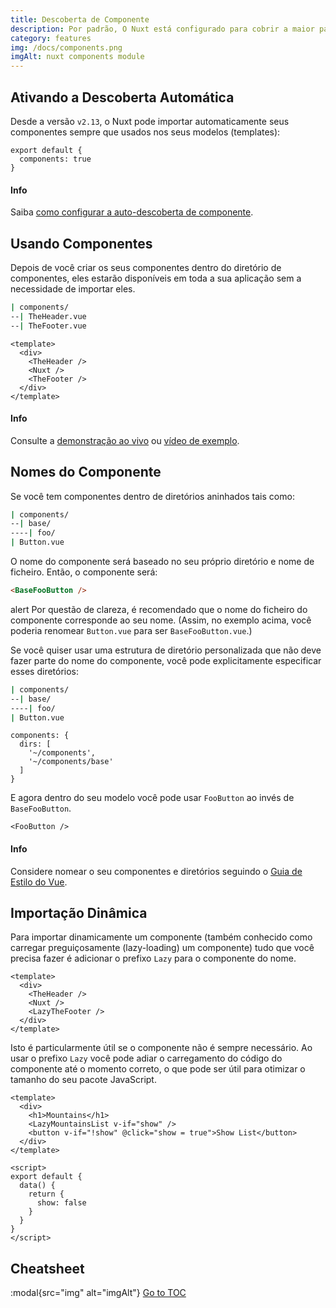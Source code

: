 ```yaml
---
title: Descoberta de Componente
description: Por padrão, O Nuxt está configurado para cobrir a maior parte dos casos de uso. Esta configuração padrão pode ser sobrescrita com o ficheiro nuxt.config.js.
category: features
img: /docs/components.png
imgAlt: nuxt components module
---
```


## Ativando a Descoberta Automática

Desde a versão `v2.13`, o Nuxt pode importar automaticamente seus componentes sempre que usados nos seus modelos (templates):

```js{}[nuxt.config.js]
export default {
  components: true
}
```

#### Info
Saiba [como configurar a auto-descoberta de componente](./configuration-glossary/configuration-components#advanced).


## Usando Componentes

Depois de você criar os seus componentes dentro do diretório de componentes, eles estarão disponíveis em toda a sua aplicação sem a necessidade de importar eles.

```bash
| components/
--| TheHeader.vue
--| TheFooter.vue
```

```html{}[layouts/default.vue]
<template>
  <div>
    <TheHeader />
    <Nuxt />
    <TheFooter />
  </div>
</template>
```

#### Info
Consulte a [demonstração ao vivo](https://codesandbox.io/s/nuxt-components-cou9k) ou [vídeo de exemplo](https://www.youtube.com/watch?v=lQ8OBrgVVr8).


## Nomes do Componente

Se você tem componentes dentro de diretórios aninhados tais como:

```bash
| components/
--| base/
----| foo/
| Button.vue
```

O nome do componente será baseado no seu próprio diretório e nome de ficheiro. Então, o componente será:

```html
<BaseFooButton />
```

alert
Por questão de clareza, é recomendado que o nome do ficheiro do componente corresponde ao seu nome. (Assim, no exemplo acima, você poderia renomear `Button.vue` para ser `BaseFooButton.vue`.)


Se você quiser usar uma estrutura de diretório personalizada que não deve fazer parte do nome do componente, você pode explicitamente especificar esses diretórios:

```bash
| components/
--| base/
----| foo/
| Button.vue
```

```bash{}[nuxt.config.js]
components: {
  dirs: [
    '~/components',
    '~/components/base'
  ]
}
```

E agora dentro do seu modelo você pode usar `FooButton` ao invés de `BaseFooButton`.

```html{}[pages/index.vue]
<FooButton />
```

#### Info
Considere nomear o seu componentes e diretórios seguindo o [Guia de Estilo do Vue](https://vuejs.org/v2/style-guide/).


## Importação Dinâmica

Para importar dinamicamente um componente (também conhecido como carregar preguiçosamente (lazy-loading) um componente) tudo que você precisa fazer é adicionar o prefixo `Lazy` para o componente do nome.

```html{}[layouts/default.vue]
<template>
  <div>
    <TheHeader />
    <Nuxt />
    <LazyTheFooter />
  </div>
</template>
```

Isto é particularmente útil se o componente não é sempre necessário. Ao usar o prefixo `Lazy` você pode adiar o carregamento do código do componente até o momento correto, o que pode ser útil para otimizar o tamanho do seu pacote JavaScript.

```html{}[pages/index.vue]
<template>
  <div>
    <h1>Mountains</h1>
    <LazyMountainsList v-if="show" />
    <button v-if="!show" @click="show = true">Show List</button>
  </div>
</template>

<script>
export default {
  data() {
    return {
      show: false
    }
  }
}
</script>
```

## Cheatsheet

:modal{src="img" alt="imgAlt"}
<span style='float: footnote;'><a href="../index.html#toc">Go to TOC</a></span>

